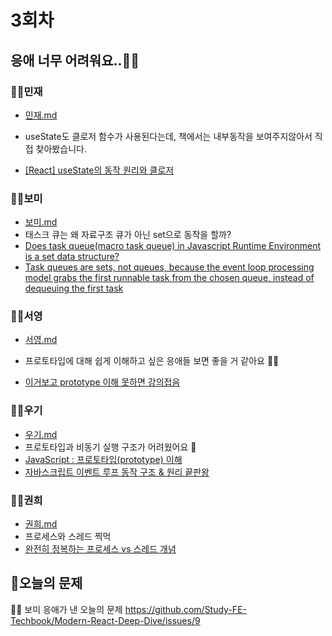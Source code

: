 # 3회차

## 응애 너무 어려워요..👶🏻

### 👶🏻민재

- [민재.md](./민재/민재.md)

- useState도 클로저 함수가 사용된다는데, 책에서는 내부동작을 보여주지않아서 직접 찾아봤습니다.
- [[React] useState의 동작 원리와 클로저](https://seokzin.tistory.com/entry/React-useState의-동작-원리와-클로저)

### 👶🏻보미

- [보미.md](./보미/보미.md)
- 태스크 큐는 왜 자료구조 큐가 아닌 set으로 동작을 할까?
- [Does task queue(macro task queue) in Javascript Runtime Environment is a set data structure?](https://stackoverflow.com/questions/67667045/does-task-queuemacro-task-queue-in-javascript-runtime-environment-is-a-set-dat)
- [Task queues are sets, not queues, because the event loop processing model grabs the first runnable task from the chosen queue, instead of dequeuing the first task](https://html.spec.whatwg.org/multipage/webappapis.html#task-queue)

### 👶🏻서영

- [서영.md](./서영/서영.md)

- 프로토타입에 대해 쉽게 이해하고 싶은 응애들 보면 좋을 거 같아요 👶🏻
- [이거보고 prototype 이해 못하면 강의접음](https://www.youtube.com/watch?v=wUgmzvExL_E)

### 👶🏻우기

- [우기.md](./우기/우기.md)
- 프로토타입과 비동기 실행 구조가 어려웠어요 👶
- [JavaScript : 프로토타입(prototype) 이해](https://www.nextree.co.kr/p7323/)
- [자바스크립트 이벤트 루프 동작 구조 & 원리 끝판왕](https://inpa.tistory.com/entry/🔄-자바스크립트-이벤트-루프-구조-동작-원리)

### 👶🏻권희

- [권희.md](./권희/권희.md)
- 프로세스와 스레드 찍먹
- [완전히 정복하는 프로세스 vs 스레드 개념](https://inpa.tistory.com/entry/👩%E2%80%8D💻-프로세스-⚔%EF%B8%8F-쓰레드-차이)

## 📍오늘의 문제

👶🏻 보미 응애가 낸 오늘의 문제
https://github.com/Study-FE-Techbook/Modern-React-Deep-Dive/issues/9
